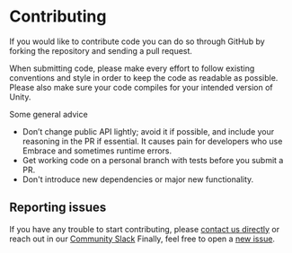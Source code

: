 Contributing
============

If you would like to contribute code you can do so through GitHub by
forking the repository and sending a pull request.

When submitting code, please make every effort to follow existing conventions
and style in order to keep the code as readable as possible. Please also make
sure your code compiles for your intended version of Unity.

Some general advice

- Don’t change public API lightly; avoid it if possible, and include your reasoning in the PR if essential.  It causes pain for developers who use Embrace and sometimes runtime errors.
- Get working code on a personal branch with tests before you submit a PR.
- Don't introduce new dependencies or major new functionality.

## Reporting issues

If you have any trouble to start contributing, please [contact us directly](mailto:support@embrace.io) or reach out in our [Community Slack](https://embraceio-community.slack.com/)
Finally, feel free to open a [new issue](https://github.com/embrace-io/embrace-android-sdk/issues/new).

 [1]: https://embrace.io/